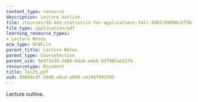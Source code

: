 ```yaml
---
content_type: resource
description: Lecture outline.
file: /courses/18-443-statistics-for-applications-fall-2003/09890cdf58d8e0cda098c419df993705_lec25.pdf
file_type: application/pdf
learning_resource_types:
- Lecture Notes
ocw_type: OCWFile
parent_title: Lecture Notes
parent_type: CourseSection
parent_uid: 9e973d39-2888-b4a4-ede8-83f905ab52f6
resourcetype: Document
title: lec25.pdf
uid: 09890cdf-58d8-e0cd-a098-c419df993705
---
```

Lecture outline.


